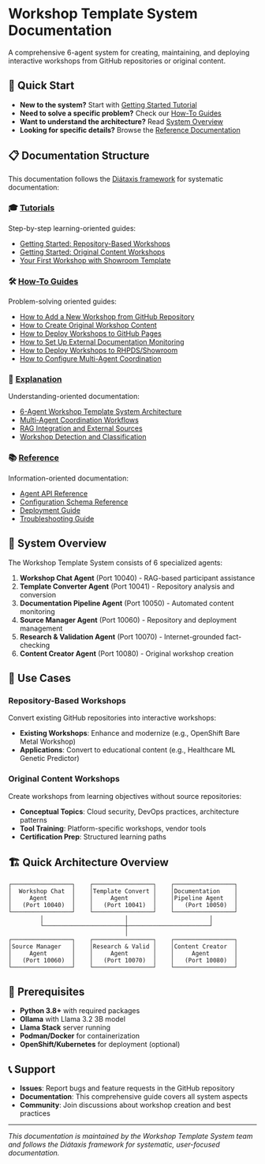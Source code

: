 # Workshop Template System Documentation

A comprehensive 6-agent system for creating, maintaining, and deploying interactive workshops from GitHub repositories or original content.

## 🎯 Quick Start

- **New to the system?** Start with [Getting Started Tutorial](tutorials/getting-started.md)
- **Need to solve a specific problem?** Check our [How-To Guides](how-to/index.md)
- **Want to understand the architecture?** Read [System Overview](explanation/architecture.md)
- **Looking for specific details?** Browse the [Reference Documentation](reference/index.md)

## 📋 Documentation Structure

This documentation follows the [Diátaxis framework](https://diataxis.fr/) for systematic documentation:

### 🎓 [Tutorials](tutorials/index.md)
Step-by-step learning-oriented guides:
- [Getting Started: Repository-Based Workshops](tutorials/repository-based-workshops.md)
- [Getting Started: Original Content Workshops](tutorials/original-content-workshops.md)
- [Your First Workshop with Showroom Template](tutorials/showroom-template-workshop.md)

### 🛠️ [How-To Guides](how-to/index.md)
Problem-solving oriented guides:
- [How to Add a New Workshop from GitHub Repository](how-to/add-repository-workshop.md)
- [How to Create Original Workshop Content](how-to/create-original-content.md)
- [How to Deploy Workshops to GitHub Pages](how-to/deploy-github-pages.md)
- [How to Set Up External Documentation Monitoring](how-to/external-monitoring.md)
- [How to Deploy Workshops to RHPDS/Showroom](how-to/deploy-workshops.md)
- [How to Configure Multi-Agent Coordination](how-to/agent-coordination.md)

### 📖 [Explanation](explanation/index.md)
Understanding-oriented documentation:
- [6-Agent Workshop Template System Architecture](explanation/architecture.md)
- [Multi-Agent Coordination Workflows](explanation/workflows.md)
- [RAG Integration and External Sources](explanation/rag-integration.md)
- [Workshop Detection and Classification](explanation/workshop-detection.md)

### 📚 [Reference](reference/index.md)
Information-oriented documentation:
- [Agent API Reference](reference/agent-api.md)
- [Configuration Schema Reference](reference/configuration.md)
- [Deployment Guide](reference/deployment.md)
- [Troubleshooting Guide](reference/troubleshooting.md)

## 🚀 System Overview

The Workshop Template System consists of 6 specialized agents:

1. **Workshop Chat Agent** (Port 10040) - RAG-based participant assistance
2. **Template Converter Agent** (Port 10041) - Repository analysis and conversion
3. **Documentation Pipeline Agent** (Port 10050) - Automated content monitoring
4. **Source Manager Agent** (Port 10060) - Repository and deployment management
5. **Research & Validation Agent** (Port 10070) - Internet-grounded fact-checking
6. **Content Creator Agent** (Port 10080) - Original workshop creation

## 🎯 Use Cases

### Repository-Based Workshops
Convert existing GitHub repositories into interactive workshops:
- **Existing Workshops**: Enhance and modernize (e.g., OpenShift Bare Metal Workshop)
- **Applications**: Convert to educational content (e.g., Healthcare ML Genetic Predictor)

### Original Content Workshops
Create workshops from learning objectives without source repositories:
- **Conceptual Topics**: Cloud security, DevOps practices, architecture patterns
- **Tool Training**: Platform-specific workshops, vendor tools
- **Certification Prep**: Structured learning paths

## 🏗️ Quick Architecture Overview

```
┌─────────────────┐    ┌─────────────────┐    ┌─────────────────┐
│  Workshop Chat  │    │Template Convert │    │Documentation    │
│     Agent       │    │     Agent       │    │Pipeline Agent   │
│   (Port 10040)  │    │   (Port 10041)  │    │   (Port 10050)  │
└─────────────────┘    └─────────────────┘    └─────────────────┘
         │                       │                       │
         └───────────────────────┼───────────────────────┘
                                 │
┌─────────────────┐    ┌─────────────────┐    ┌─────────────────┐
│Source Manager   │    │Research & Valid │    │Content Creator  │
│     Agent       │    │     Agent       │    │     Agent       │
│   (Port 10060)  │    │   (Port 10070)  │    │   (Port 10080)  │
└─────────────────┘    └─────────────────┘    └─────────────────┘
```

## 🔧 Prerequisites

- **Python 3.8+** with required packages
- **Ollama** with Llama 3.2 3B model
- **Llama Stack** server running
- **Podman/Docker** for containerization
- **OpenShift/Kubernetes** for deployment (optional)

## 📞 Support

- **Issues**: Report bugs and feature requests in the GitHub repository
- **Documentation**: This comprehensive guide covers all system aspects
- **Community**: Join discussions about workshop creation and best practices

---

*This documentation is maintained by the Workshop Template System team and follows the Diátaxis framework for systematic, user-focused documentation.*
